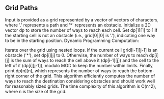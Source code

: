 ## Grid Paths
Input is provided as a grid represented by a vector of vectors of characters, where '.' represents a path and '*' represents an obstacle.
Initialize a 2D vector dp to store the number of ways to reach each cell.
Set dp[1][1] to 1 if the starting cell is not an obstacle (i.e., grid[0][0] is '.'), indicating one way to be in the starting position.
Dynamic Programming Computation:

Iterate over the grid using nested loops.
If the current cell grid[i-1][j-1] is an obstacle ('*'), set dp[i][j] to 0.
Otherwise, the number of ways to reach dp[i][j] is the sum of ways to reach the cell above it (dp[i-1][j]) and the cell to the left of it (dp[i][j-1]), modulo MOD to keep the number within limits.
Finally, print dp[n][n], which represents the number of ways to reach the bottom-right corner of the grid.
This algorithm efficiently computes the number of ways to reach the destination considering obstacles and should work well for reasonably sized grids. The time complexity of this algorithm is O(n^2), where n is the size of the grid.